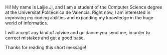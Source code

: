 
<!---
LaijieJi/LaijieJi is a ✨ special ✨ repository because its `README.md` (this file) appears on your GitHub profile.
You can click the Preview link to take a look at your changes.
--->
Hi! My name is Laijie Ji, and I am a student of the Computer Science degree at the Universitat Politécnica de Valencia.
Right now, I am interested in improving my coding abilities and expanding my knowledge in the huge world of informatics.

I will accept any kind of advice and guidance you send me, in order to correct mistakes and get a good base.

Thanks for reading this short message!
